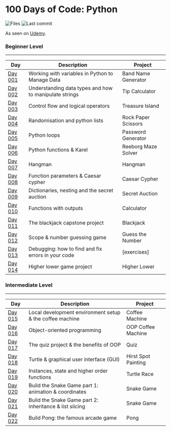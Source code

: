 # 100 Days of Code: Python

![Files](https://img.shields.io/github/directory-file-count/mfsuzigan/100_days_of_code_python)
![Last commit](https://img.shields.io/github/last-commit/mfsuzigan/100_days_of_code_python.svg)

As seen on [Udemy](https://www.udemy.com/course/100-days-of-code/).

### Beginner Level

___

| Day                | Description                                            | Project             |
|--------------------|--------------------------------------------------------|---------------------|
| [Day 001](/day001) | Working with variables in Python to Manage Data        | Band Name Generator |
| [Day 002](/day002) | Understanding data types and how to manipulate strings | Tip Calculator      |
| [Day 003](/day003) | Control flow and logical operators                     | Treasure Island     |
| [Day 004](/day004) | Randomisation and python lists                         | Rock Paper Scissors |
| [Day 005](/day005) | Python loops                                           | Password Generator  |
| [Day 006](/day006) | Python functions & Karel                               | Reeborg Maze Solver |
| [Day 007](/day007) | Hangman                                                | Hangman             |
| [Day 008](/day008) | Function parameters & Caesar cypher                    | Caesar Cypher       |
| [Day 009](/day009) | Dictionaries, nesting and the secret auction           | Secret Auction      |
| [Day 010](/day010) | Functions with outputs                                 | Calculator          |
| [Day 011](/day011) | The blackjack capstone project                         | Blackjack           |
| [Day 012](/day012) | Scope & number guessing game                           | Guess the Number    |
| [Day 013](/day013) | Debugging: how to find and fix errors in your code     | [exercises]         |
| [Day 014](/day014) | Higher lower game project                              | Higher Lower        |

### Intermediate Level

___

| Day                | Description                                              | Project             |
|--------------------|----------------------------------------------------------|---------------------|
| [Day 015](/day015) | Local development environment setup & the coffee machine | Coffee Machine      |
| [Day 016](/day016) | Object-oriented programming                              | OOP Coffee Machine  |
| [Day 017](/day017) | The quiz project & the benefits of OOP                   | Quiz                |
| [Day 018](/day018) | Turtle & graphical user interface (GUI)                  | Hirst Spot Painting |
| [Day 019](/day019) | Instances, state and higher order functions              | Turtle Race         |
| [Day 020](/day020) | Build the Snake Game part 1: animation & coordinates     | Snake Game          |
| [Day 021](/day021) | Build the Snake Game part 2: inheritance & list slicing  | Snake Game          |
| [Day 022](/day022) | Build Pong: the famous arcade game                       | Pong                |

